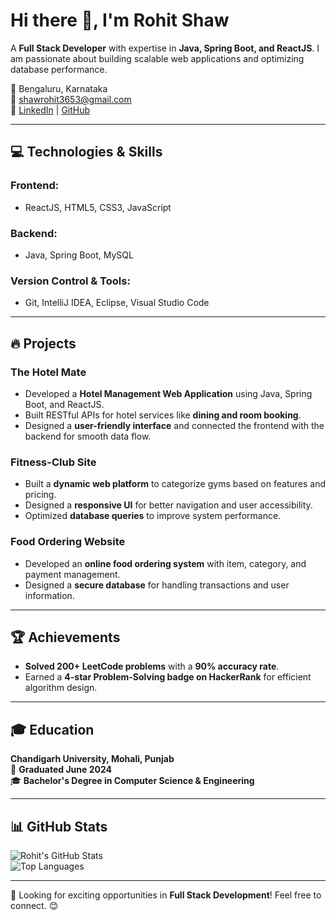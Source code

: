 # Hi there 👋, I'm Rohit Shaw  

A **Full Stack Developer** with expertise in **Java, Spring Boot, and ReactJS**. I am passionate about building scalable web applications and optimizing database performance.  

📍 Bengaluru, Karnataka  
📧 shawrohit3653@gmail.com  
🔗 [LinkedIn](https://www.linkedin.com/in/rohit-shaw-a5aaa41b6/) | [GitHub](https://github.com/shawrohit3653)  

---

## 💻 Technologies & Skills  

### **Frontend:**  
- ReactJS, HTML5, CSS3, JavaScript  

### **Backend:**  
- Java, Spring Boot, MySQL  

### **Version Control & Tools:**  
- Git, IntelliJ IDEA, Eclipse, Visual Studio Code  

---

## 🔥 Projects  

### **The Hotel Mate**  
- Developed a **Hotel Management Web Application** using Java, Spring Boot, and ReactJS.  
- Built RESTful APIs for hotel services like **dining and room booking**.  
- Designed a **user-friendly interface** and connected the frontend with the backend for smooth data flow.  

### **Fitness-Club Site**  
- Built a **dynamic web platform** to categorize gyms based on features and pricing.  
- Designed a **responsive UI** for better navigation and user accessibility.  
- Optimized **database queries** to improve system performance.  

### **Food Ordering Website**  
- Developed an **online food ordering system** with item, category, and payment management.  
- Designed a **secure database** for handling transactions and user information.  

---

## 🏆 Achievements  

- **Solved 200+ LeetCode problems** with a **90% accuracy rate**.  
- Earned a **4-star Problem-Solving badge on HackerRank** for efficient algorithm design.  

---

## 🎓 Education  

**Chandigarh University, Mohali, Punjab**  
📅 **Graduated June 2024**  
🎓 **Bachelor's Degree in Computer Science & Engineering**  

---

## 📊 GitHub Stats  

![Rohit's GitHub Stats](https://github-readme-stats.vercel.app/api?username=shawrohit3653&count_private=true&show_icons=true&include_all_commits=true&theme=prussian&layout=compact)  
![Top Languages](https://github-readme-stats.vercel.app/api/top-langs/?username=shawrohit3653&hide=TeX&layout=compact&theme=prussian)  

---

🚀 Looking for exciting opportunities in **Full Stack Development**! Feel free to connect. 😊  
